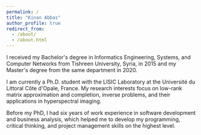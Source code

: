 ```yaml
---
permalink: /
title: "Kinan Abbas"
author_profile: true
redirect_from: 
  - /about/
  - /about.html
---
```


I received my Bachelor's degree in Informatics Engineering, Systems, and Computer Networks from Tishreen University, Syria, in 2015 and my Master's degree from the same department in 2020.

I am currently a Ph.D. student with the LISIC Laboratory at the Université du Littoral Côte d'Opale, France. My research interests focus on low-rank matrix approximation and completion, inverse problems, and their applications in hyperspectral imaging.

Before my PhD, I had six years of work experience in software development and business analysis, which helped me to develop my programming, critical thinking, and project management skills on the highest level.
